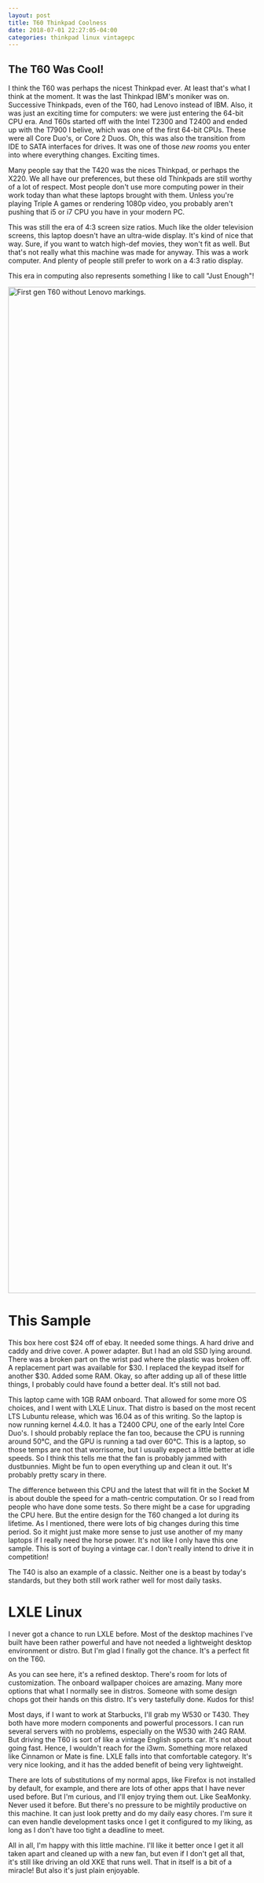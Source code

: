 ```yaml
---
layout: post
title: T60 Thinkpad Coolness
date: 2018-07-01 22:27:05-04:00
categories: thinkpad linux vintagepc
---
```


## The T60 Was Cool!

I think the T60 was perhaps the nicest Thinkpad ever.  At least that's what I think at the
moment.  It was the last Thinkpad IBM's moniker was on.  Successive Thinkpads, even of the T60,
had Lenovo instead of IBM.  Also, it was just an exciting time for computers: we were just
entering the 64-bit CPU era.  And T60s started off with the Intel T2300 and T2400 and ended up
with the T7900 I belive, which was one of the first 64-bit CPUs.  These were all Core Duo's, or
Core 2 Duos. Oh, this was also the transition from IDE to SATA interfaces for drives. It was one
of those _new rooms_ you enter into where everything changes.  Exciting times.  

Many people say that the T420 was the nices Thinkpad, or perhaps the X220.  We all have our
preferences, but these old Thinkpads are still worthy of a lot of respect.  Most people don't use
more computing power in their work today than what these laptops brought with them.  Unless
you're playing Triple A games or rendering 1080p video, you probably aren't pushing that i5 or i7
CPU you have in your modern PC.  

This was still the era of 4:3 screen size ratios.  Much like the older
television screens, this laptop doesn't have an ultra-wide display.  It's kind
of nice that way.  Sure, if you want to watch high-def movies, they won't fit
as well.  But that's not really what this machine was made for anyway.  This
was a work computer.  And plenty of people still prefer to work on a 4:3 ratio display.

This era in computing also represents something I like to call "Just Enough"!

<a data-flickr-embed="true"  href="https://www.flickr.com/photos/deepbsd/42237935715/in/dateposted-public/" title="First gen T60 without Lenovo markings."><img src="https://farm2.staticflickr.com/1782/42237935715_1b17337c93_k.jpg" width="1536" height="2048" alt="First gen T60 without Lenovo markings."></a><script async src="//embedr.flickr.com/assets/client-code.js" charset="utf-8"></script>

# This Sample

This box here cost $24 off of ebay.  It needed some things.  A hard drive and caddy and drive
cover.  A power adapter.  But I had an old SSD lying around.  There was a broken part on the
wrist pad where the plastic was broken off.  A replacement part was available for $30.  I
replaced the keypad itself for another $30.  Added some RAM.  Okay, so after adding up all of
these little things, I probably could have found a better deal.  It's still not bad.

This laptop came with 1GB RAM onboard.  That allowed for some more OS choices, and I went with
LXLE Linux.  That distro is based on the most recent LTS Lubuntu release, which was 16.04 as of
this writing.  So the laptop is now running kernel 4.4.0.  It has a T2400 CPU, one of the early
Intel Core Duo's.  I should probably replace the fan too, because the CPU is running around
50°C, and the GPU is running a tad over 60°C.  This is a laptop, so those temps are not that
worrisome, but I usually expect a little better at idle speeds.  So I think this tells me that
the fan is probably jammed with dustbunnies.  Might be fun to open everything up and clean it
out.  It's probably pretty scary in there.

The difference between this CPU and the latest that will fit in the Socket M is about double the
speed for a math-centric computation.  Or so I read from people who have done some tests.  So
there might be a case for upgrading the CPU here.  But the entire design for the T60 changed a
lot during its lifetime.  As I mentioned, there were lots of big changes during this time period.
So it might just make more sense to just use another of my many laptops if I really need the
horse power.  It's not like I only have this one sample.  This is sort of buying a vintage car.
I don't really intend to drive it in competition!

The T40 is also an example of a classic.  Neither one is a beast by today's standards, but they
both still work rather well for most daily tasks.

# LXLE Linux

I never got a chance to run LXLE before.  Most of the desktop machines I've built have been
rather powerful and have not needed a lightweight desktop environment or distro.  But I'm glad I
finally got the chance.  It's a perfect fit on the T60.

As you can see here, it's a refined desktop.  There's room for lots of
customization.  The onboard wallpaper choices are amazing.  Many more options that what I normally
see in distros.  Someone with some design chops got their hands on this distro.  It's very tastefully
done.  Kudos for this!

Most days, if I want to work at Starbucks, I'll grab my W530 or T430.  They both have more modern
components and powerful processors.  I can run several servers with no problems, especially on the W530 
with 24G RAM.  But driving the T60 is sort of like a vintage English sports car.  It's not about going fast.
Hence, I wouldn't reach for the i3wm.  Something more relaxed like Cinnamon or Mate is fine.
LXLE falls into that comfortable category.  It's very nice looking, and it has the added benefit
of being very lightweight.

There are lots of substitutions of my normal apps, like Firefox is not installed by default, for
example, and there are lots of other apps that I have never used before.  But I'm curious, and
I'll enjoy trying them out.  Like SeaMonky.  Never used it before.  But there's no pressure to be
mightily productive on this machine.  It can just look pretty and do my daily easy chores.  I'm
sure it can even handle development tasks once I get it configured to my liking, as long as I
don't have too tight a deadline to meet.

All in all, I'm happy with this little machine.  I'll like it better once I get it all taken
apart and cleaned up with a new fan, but even if I don't get all that, it's still like driving an
old XKE that runs well.  That in itself is a bit of a miracle!  But also it's just plain
enjoyable.





